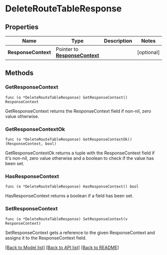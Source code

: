# DeleteRouteTableResponse

## Properties

Name | Type | Description | Notes
------------ | ------------- | ------------- | -------------
**ResponseContext** | Pointer to [**ResponseContext**](ResponseContext.md) |  | [optional] 

## Methods

### GetResponseContext

`func (o *DeleteRouteTableResponse) GetResponseContext() ResponseContext`

GetResponseContext returns the ResponseContext field if non-nil, zero value otherwise.

### GetResponseContextOk

`func (o *DeleteRouteTableResponse) GetResponseContextOk() (ResponseContext, bool)`

GetResponseContextOk returns a tuple with the ResponseContext field if it's non-nil, zero value otherwise
and a boolean to check if the value has been set.

### HasResponseContext

`func (o *DeleteRouteTableResponse) HasResponseContext() bool`

HasResponseContext returns a boolean if a field has been set.

### SetResponseContext

`func (o *DeleteRouteTableResponse) SetResponseContext(v ResponseContext)`

SetResponseContext gets a reference to the given ResponseContext and assigns it to the ResponseContext field.


[[Back to Model list]](../README.md#documentation-for-models) [[Back to API list]](../README.md#documentation-for-api-endpoints) [[Back to README]](../README.md)


